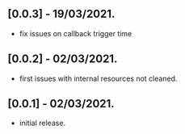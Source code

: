 ## [0.0.3] - 19/03/2021.

* fix issues on callback trigger time

## [0.0.2] - 02/03/2021.

* first issues with internal resources not cleaned.

## [0.0.1] - 02/03/2021.

* initial release.

